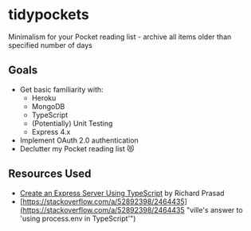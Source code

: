 # tidypockets
Minimalism for your Pocket reading list - archive all items older than specified number of days

## Goals
- Get basic familiarity with:
    - Heroku
    - MongoDB
    - TypeScript
    - (Potentially) Unit Testing
    - Express 4.x
- Implement OAuth 2.0 authentication
- Declutter my Pocket reading list 😻

## Resources Used
- [Create an Express Server Using TypeScript](https://medium.com/better-programming/create-an-express-server-using-typescript-dec8a51e7f8d) by Richard Prasad
- [https://stackoverflow.com/a/52892398/2464435](https://stackoverflow.com/a/52892398/2464435 "ville's answer to 'using process.env in TypeScript'")